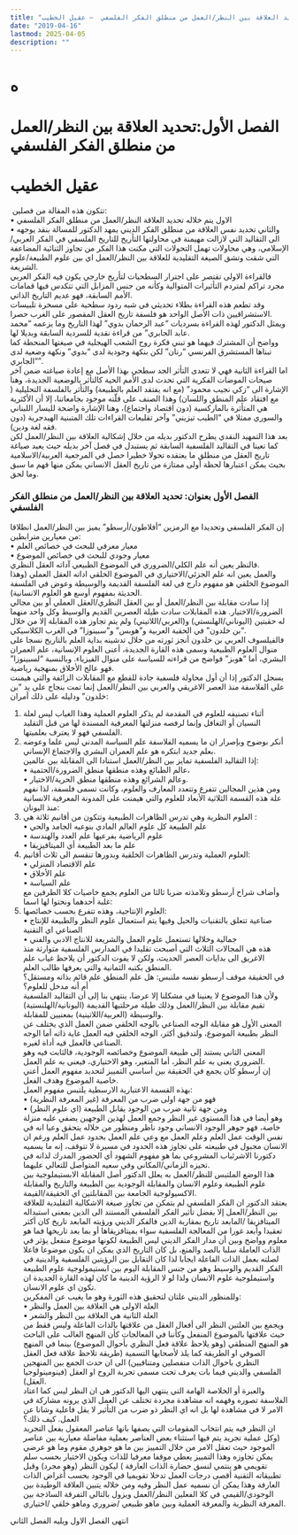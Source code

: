 ```yaml
---
title: "المدخل التاريخي – أهم المحطات لعلاقة النظر بالعمل – الفصل الأول: تحديد العلاقة بين النظر/العمل من منطلق الفكر الفلسفي  – عقيل الخطيب"
date: "2019-04-16"
lastmod: 2025-04-05
description: ""
---
```

# **ه**

# **الفصل الأول:تحديد العلاقة بين النظر/العمل من منطلق الفكر الفلسفي**

# عقيل الخطيب

 تتكون هذه المقالة من فصلين:   
• الاول يتم خلاله تحديد العلاقة النظر/العمل من منطلق الفكر الفلسفي   
• والثاني تحديد نفس العلاقة من منطلق الفكر الديني يمهد الدكتور للمسالة بنقد يوجهه الى التقاليد التي لازالت مهيمنة في محاولتها التأريخ للتاريخ الفلسفي في الفكر العربي/الإسلامي، وهي محاولات تهمل التحولات التي مكنت هذا الفكر من تجاوز الثنائية المضاعفة التي شقت وتشق الصيغة التقليدية للعلاقة بين النظر/العمل اي بين علوم الطبيعة/علوم الشريعة.  
فالقراءة الاولى تقتصر على اجترار السطحيات لتأريخ خارجي يكون فيه الفكر العربي مجرد تراكم لمتردم التأثيرات المتوالية وكأنه من جنس المزابل التي تتكدس فيها قمامات الأمم السابقة، فهو عديم التاريخ الذاتي.   
وقد تطعم هذه القراءة بطلاء تحديثي في شبه ردود سطحية على مسخرة تلبيسات الاستشراقيين ذات الأصل الواحد هو فلسفة تاريخ العقل المقصور على الغرب حصرا.   
ويمثل الدكتور لهذه القراءة بسرديات “عبد الرحمان بدوي” لهذا التاريخ وما يزعمه “محمد عابد الجابري” من قراءة نقدية للسردية السابقة وبديلا لها.   
وواضح أن المشترك فيهما هو تبني فكرة روح الشعب الهيجلية في صيغتها المنحطة كما تبناها المستشرق الفرنسي “رنان” لكن بنكهة وجودية لدى “بدوي” ونكهة وضعية لدى “الجابري”.  
اما القراءة الثانية فهي لا تتعدى التأثر الجد سطحي بهذا الأصل مع إعادة صياغته ضمن آخر صيحات الموضات الفكرية التي تحدث لدى الأمم الحية كالتأثر بالوضعية الجديدة، وهنا الإشارة الى “زكي نجيب محمود” (مع انه يفتقد العلم بالطبيعة) والتأثر بالفلسفة التحليلية ( مع افتقاد علم المنطق واللسان) وهذا الصنف على قلّته موجود بجامعاتنا، إلا أن الأكثرية هي المتأثرة بالماركسية (دون اقتصاد واجتماع)، وهنا الإشارة واضحة لليسار اللبناني والسوري ممثلا في “الطيب تيزيني” وآخر تقليعات القراءات تلك المتبنية الهيدجرية (دون فقه لغة ودين).  
بعد هذا التمهيد النقدي يطرح الدكتور بديله من خلال إشكالية العلاقة بين النظر/العمل لكن كما تعينا في التقاليد الفلسفية السابقة ثم يستبدل في فصل آخر بديله حيث يعيد صياغة تاريخ العقل من منطلق ما يعتقده تحولا خطيرا حصل في المرجعية العربية/الاسلامية بحيث يمكن اعتبارها لحظة أولى ممتازة من تاريخ العقل الانساني يمكن منها فهم ما سبق وما لحق.

### الفصل الأول بعنوان: تحديد العلاقة بين النظر/العمل من منطلق الفكر الفلسفي

إن الفكر الفلسفي وتحديدا مع الرمزين “أفلاطون/أرسطو” يميز بين النظر/العمل انطلاقا من معيارين مترابطين:  
• معيار معرفي للبحث في خصائص العلم  
• معيار وجودي للبحث في خصائص الموضوع  
فالنظر يعين أنه علم الكلي/الضروري في الموضوع الطبيعي آداته العقل النظري.  
والعمل يعين انه علم الجزئي/الاختياري في الموضوع الخلقي اداته العقل العملي (وهذا الموضوع الخلقي هو مفهوم دارج في لغة الفلسفة القديمة والوسيطة وعوض في الفلسفة الحديثة بمفهوم أوسع هو العلوم الانسانية).  
إذا سادت مقابلة بين النظر/العمل أو بين العقل النظري/العقل العملي أو بين مجالي الضرورة/الاختيار. هذه المقابلات سادت طيلة العصرين القديم والوسيط وكل واحد منهما له حقبتين (اليوناني/الهلنستي) و(العربي/اللاتيني) ولم يتم تجاوز هذه المقابلة إلا من خلال “بن خلدون” في الحقبة العربية و”هوبس” و”سبينوزا” في الغرب الكلاسيكي.  
فالفيلسوف العربي بن خلدون أنجز ثورته من خلال تدشينه بداية العلم بالتاريخ نسجا على منوال العلوم الطبيعية وسمى هذه القارة الجديدة، أعنى العلوم الإنسانية، علم العمران البشري، أما “هوبز” فواضح من قراءته للسياسة على منوال الفيزياء. وبالنسبة “لسبينوزا” فهو عالج الأخلاق بمنهجية رياضية.  
يسجل الدكتور إذا أن أول محاولة فلسفية جادة للقطع مع المقابلات الزائفة والتي هيمنت على الفلاسفة منذ العصر الاغريقي والعربي بين النظر/العمل إنما تمت بنجاح على يد “بن خلدون” ودليله على ذلك أمران:  
1. أثناء تصنيفه للعلوم في المقدمة لم يذكر العلوم العملية وهذا الغياب ليس لعلة النسيان أو التغافل وإنما لرفصه منزلتها المعرفية المسندة لها من قبل التقليد الفلسفي فهو لا يعترف بعلميتها.  
2. أنكر بوضوح وبإصرار ان ما يسميه الفلاسفة علم السياسة المدني ليس علما وعوضه بعلم جديد ابتكره هو علم العمران البشري والاجتماع الإنساني.  
إذا التقاليد الفلسفية تمايز بين النظر/العمل استنادا الى المقابلة بين عالمين:   
• عالم الطبائع وهذه منطقها منطق الضرورة/الحتمية،   
• وعالم الشرائع وهذه منطقها منطق الحرية/الاختيار.  
ومن هذين المجالين تتفرع وتتعدد المعارف والعلوم، وكانت تسمى فلسفة، لذا نفهم علة هذه القسمة الثلاثية الأبعاد للعلوم والتي هيمنت على المدونة المعرفية الانسانية منذ اليونان:  
1. العلوم النظرية وهي تدرس الظاهرات الطبيعية وتتكون من أقانيم ثلاثة هي :  
• علم الطبيعة كل علوم العالم المادي بنوعيه الجامد والحي   
• علوم الرياضية بفرعيها علم العدد والهندسة  
• علم ما بعد الطبيعة أي الميتافيزيقا  
2. العلوم العملية وتدرس الظاهرات الخلقية وبدورها تنقسم الى ثلاث أقانيم:   
• علم الاقتصاد المنزلي   
• علم الأخلاق  
• علم السياسة   
وأضاف شراح أرسطو وتلامذته ضربا ثالثا من العلوم يجمع خاصيات كلا الطرفين مع غلبة أحدهما ونحتوا لها اسما:  
3. العلوم الإنتاجية، وهذه تتفرع بحسب خصائصها:  
• صناعية تتعلق بالتقنيات والحيل وفيها يتم استعمال علوم النظر والطبيعة للإنتاج الصناعي اي التقنية  
• جمالية وخلالها تستعمل علوم العمل والشريعة للانتاج الادبي والفني  
هذه هي المجالات الثلاث التي أصبحت تقليدا في المدارس الفلسفية متوارثة منذ الاغريق الى بدايات العصر الحديث، ولكن لا يفوت الدكتور أن يلاحظ غياب علم المنطق بكتبه الثمانية والتي يعرفها طالب العلم.   
في الحقيقة موقف أرسطو نفسه ملتبس: هل علم المنطق علم قائم بذاته ومستقل؟ أم أنه مدخل للعلوم؟   
ولأن هذا الموضوع لا يعنينا في مشكلنا إلا عرضا، ينتهي بنا إلى أن التقاليد الفلسفية تقيم مقابلة بين النظر/العمل وذلك طيلة مرحلتيها القديمة (اليونانية/الهلنستية) والوسيطة (العربية/اللاتينية) بمعنيين للمقابلة.  
المعنى الأول هو مقابلة الوجه الصناعي بالوجه الخلقي ضمن العمل الذي يختلف عن النظر بطبيعة الموضوع، ولتدقيق أكثر، الوجه الخلقي فيه العمل غاية ذاته أما الوجه الصناعي فالعمل فيه أداة لغيره.  
المعنى الثاني يستند إلى طبيعة الموضوع وخصائصه الوجودية، فالثابت فيه وهو الضروري يعنى به علم النظر، أما المتغير، وهو الاختياري، فيعنى به علم العمل.  
إن أرسطو كان يجمع في الحقيقة بين أساسي التمييز لتحديد مفهوم العمل أعني خاصية الموضوع وهدف الفعل.  
بهذه القسمة الاعتبارية الارسطية يلتبس مفهوم العمل:   
• فهو من جهة اولى ضرب من المعرفة (غير المعرفة النظرية)   
• ومن جهة ثانية ضرب من الوجود يقابل الطبيعة (اي علوم النظر)   
وهو أيضا في هذا المستوى غير النظر وجمع العمل لهذين الوجهين يضفي عليه منزلة خاصة، فهو جوهر الوجود الانساني وجود ناظر ومنظور من خلاله يتحقق وعيا انه في نفس الوقت عمل العلم وعلم العمل مع وعي علم العمل بحدود عمل العلم ورغم ان الانسان مجبول في طبيعته على تجاوز هذه الحدود في مسيرة لا تتوقف، إنه ما يسميه دكتورنا الاشرئباب المشروعي بما هو مفهوم الشهود أي الحضور المدرك لذاته في تحيزه الزماني/المكاني وفي سعيه المتواصل للتعالي عليهما.  
هذا الوضع الملتبس للنظر/العمل به يعلل الدكتور أصل المقابلة الابستيملوجية بين علوم الطبيعة وعلوم الانسان والمقابلة الوجودية بين الطبيعة والتاريخ والمقابلة الاكسيولوجية الجامعة بين المقابلتين اي الحقيقة/القيمة.  
يعتقد الدكتور ان الفكر الفلسفي لم يتمكن من تجاوز صيغة الاشكالية التقليدية للعلاقة بين النظر/العمل إلا بفضل تأثير الفكر الفلسفي المستند الى الدين بمعنى استبداله الميتافزيقا /المابعد تاريخ بمقاربة الدين فالفكر الديني ورؤيته المابعد تاريخ كان أكثر تعقيدا وأبعد غورا من المعالجة الفلسفية سواء بميتافزيقاها أو بما بعد تاريخها فما هو معلوم وواضح وبين أن مدار الفكر الديني ليس الطبيعة لكونها موضوع منفعل يؤثر في الذات العاملة سلبا بالصد والمنع، بل كان التاريخ الذي يمكن ان يكون موضوعا فاعلا لصلته بعمل الذات الفاعلة ايجابا لذا كان التقابل بين الرؤيتين الفلسفية والدينية في الفكر القديم والوسيط وهو من جنس المقابلة اليوم بين ابستيمولوجية علوم الطبيعة واستيملوجية علوم الانسان ولذا لو لا الرؤية الدينية ما كان لهذه القارة الجديدة ان تكون اي علوم الانسان.  
وللمنظور الديني علتان لتحقيق هذه الثورة وهو ما يغيب عن المفكرين:  
• العلة الاولى هي العلاقة بين العمل والنظر  
• العلة الثانية هي العلاقة بين النظر والشعر   
ويجمع بين العلتين النظر الى أفعال العقل من علاقتها بالذات الفاعلة وليس فقط من حيث علاقتها بالموضوع المنفعل وكأننا في المعالجات كأن المنهج الغالب على الباحث هو المنهج المنطقي (وهو يلاحظ علاقة فعل النظري بأحوال الموضوع) بينما في المنهج الصوفي او الطريقة كما يلذ لأصحابها التسمية (طريقة تلاحظ علاقة فعل العقل النظري باحوال الذات منفصلين ومتنافيين) الى ان حدث الجمع بين المنهجين الفلسفي والديني فيما بات يعرف تحت مسمى تجربة الروح او العقل (فينومينولوجيا العقل).  
والعبرة أو الخلاصة الهامة التي ينتهي اليها الدكتور هي ان النظر ليس كما اعتاد الفلاسفة تصوره وفهمه انه مشاهدة مجردة تختلف عن العمل الذي يرونه مشاركة في الامر لا في مشاهدة لها بل انه اي النظر ذو ضرب من التأثير لا يقل فاعلية وشانا عن العمل. كيف ذلك؟  
ان النظر فيه يتم انتخاب المقومات التي يصفها بانها عناصر المعقول بفعل التجريد (وكل عملية تجريد يتم فيها استثناء بعض العناصر بعملية مفاضلة معيارية بين عناصر الموجود حيث تعقل الامر من خلال التمييز بين ما هو جوهري مقوم وما هو عرضي يمكن تجاوزه وهذا التمييز يعطي موقفا معرفيا للذات ويكون الاختيار بحسب سلم تقويمي هو ينتمي لنسق حضارة الذات العارفة ) ليكون النظر (وهو مجرد) وقبل تطبيقاته التقنية أقصى درجات العمل تدخلا تقويميا في الوجود بحسب أغراض الذات العارفة وهذا يمكن أن نسميه عمل النظر وفيه ومن خلاله يتبين العلاقة الوطيدة بين الوجودي/القيمي في كلا الفعلين النظر/العمل ويزول بالتالي التفرقة الساذجة بين المعرفة النظرية والمعرفة العملية وبين ماهو طبيعي /ضروري وماهو خلقي /اختياري.

انتهى الفصل الاول ويليه الفصل الثاني

###
